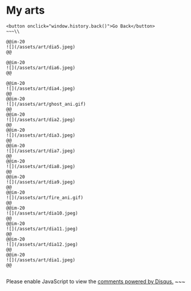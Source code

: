# My arts

~~~
<button onclick="window.history.back()">Go Back</button>
~~~\\

@@im-20
![](/assets/art/dia5.jpeg)
@@

@@im-20
![](/assets/art/dia6.jpeg)
@@

@@im-20
![](/assets/art/dia4.jpeg)
@@
@@im-20
![](/assets/art/ghost_ani.gif)
@@
@@im-20
![](/assets/art/dia2.jpeg)
@@
@@im-20
![](/assets/art/dia3.jpeg)
@@
@@im-20
![](/assets/art/dia7.jpeg)
@@
@@im-20
![](/assets/art/dia8.jpeg)
@@
@@im-20
![](/assets/art/dia9.jpeg)
@@
@@im-20
![](/assets/art/fire_ani.gif)
@@
@@im-20
![](/assets/art/dia10.jpeg)
@@
@@im-20
![](/assets/art/dia11.jpeg)
@@
@@im-20
![](/assets/art/dia12.jpeg)
@@
@@im-20
![](/assets/art/dia1.jpeg)
@@


~~~
<div id="disqus_thread"></div>
<script>
    /**
    *  RECOMMENDED CONFIGURATION VARIABLES: EDIT AND UNCOMMENT THE SECTION BELOW TO INSERT DYNAMIC VALUES FROM YOUR PLATFORM OR CMS.
    *  LEARN WHY DEFINING THESE VARIABLES IS IMPORTANT: https://disqus.com/admin/universalcode/#configuration-variables    */
    /*
    var disqus_config = function () {
    this.page.url = https://rousan.netlify.app/pages/art/;  // Replace PAGE_URL with your page's canonical URL variable
    this.page.identifier = PAGE_IDENTIFIER; // Replace PAGE_IDENTIFIER with your page's unique identifier variable
    };
    */
    (function() { // DON'T EDIT BELOW THIS LINE
    var d = document, s = d.createElement('script');
    s.src = 'https://https-rousan-netlify-app.disqus.com/embed.js';
    s.setAttribute('data-timestamp', +new Date());
    (d.head || d.body).appendChild(s);
    })();
</script>
<noscript>Please enable JavaScript to view the <a href="https://disqus.com/?ref_noscript">comments powered by Disqus.</a></noscript>
~~~
